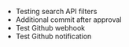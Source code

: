 - Testing search API filters
- Additional commit after approval
- Test Github webhook
- Test Github notification
